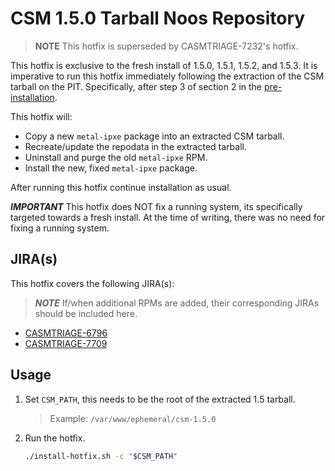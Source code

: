 # CSM 1.5.0 Tarball Noos Repository

> **NOTE** This hotfix is superseded by CASMTRIAGE-7232's hotfix.
  
This hotfix is exclusive to the fresh install of 1.5.0, 1.5.1, 1.5.2, and 1.5.3. It is imperative to run this hotfix immediately following the extraction
of the CSM tarball on the PIT. Specifically, after step 3 of section 2 in the [pre-installation](https://github.com/Cray-HPE/docs-csm/blob/release/1.5/install/pre-installation.md#2-download-and-extract-the-csm-tarball).

This hotfix will:
* Copy a new `metal-ipxe` package into an extracted CSM tarball.
* Recreate/update the repodata in the extracted tarball.
* Uninstall and purge the old `metal-ipxe` RPM.
* Install the new, fixed `metal-ipxe` package.

After running this hotfix continue installation as usual.

***IMPORTANT*** This hotfix does NOT fix a running system, its specifically targeted towards a fresh install. At the time of writing, there was no need for fixing a running system.

## JIRA(s)

This hotfix covers the following JIRA(s):

> ***NOTE*** If/when additional RPMs are added, their corresponding JIRAs should be included here.

* [CASMTRIAGE-6796](https://jira-pro.it.hpe.com:8443/browse/CASMTRIAGE-6796)
* [CASMTRIAGE-7709](https://jira-pro.it.hpe.com:8443/browse/CASMTRIAGE-7709)

## Usage

1. Set `CSM_PATH`, this needs to be the root of the extracted 1.5 tarball.

   > Example: `/var/www/ephemeral/csm-1.5.0`

1. Run the hotfix.

    ```bash
    ./install-hotfix.sh -c "$CSM_PATH"
    ```

